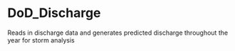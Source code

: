 # DoD_Discharge
Reads in discharge data and generates predicted discharge throughout the year for storm analysis
